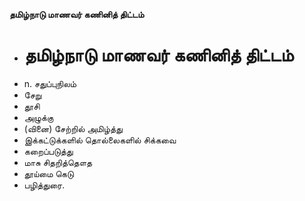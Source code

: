 **தமிழ்நாடு மாணவர் கணினித் திட்டம்**
- # தமிழ்நாடு மாணவர் கணினித் திட்டம்
- n. சதுப்புநிலம்
- சேறு
- தூசி
- அழுக்கு
- (வினை) சேற்றில் அமிழ்த்து
- இக்கட்டுக்களில் தொல்லைகளில் சிக்கவை
- கறைப்படுத்து
- மாசு சிதறித்தௌத
- தூய்மை கெடு
- பழித்துரை.

